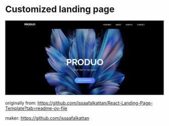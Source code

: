 # Customized landing page 

![Preview](./produopreview.jpg)


originally from: https://github.com/issaafalkattan/React-Landing-Page-Template?tab=readme-ov-file

maker: https://github.com/issaafalkattan

